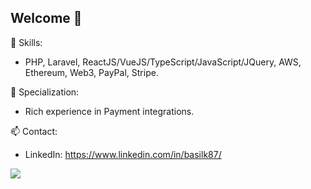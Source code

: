 ## Welcome 👋

🔭 Skills:
- PHP, Laravel, ReactJS/VueJS/TypeScript/JavaScript/JQuery, AWS, Ethereum, Web3, PayPal, Stripe.

🌱 Specialization:
- Rich experience in Payment integrations.

📫 Contact:
- LinkedIn: https://www.linkedin.com/in/basilk87/

![](https://komarev.com/ghpvc/?username=iambasilk)
